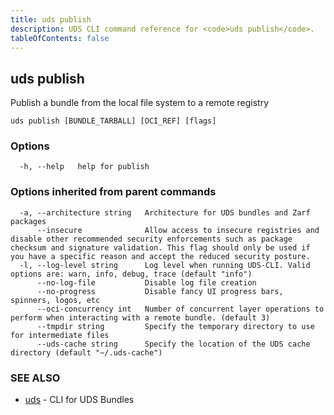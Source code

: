 ```yaml
---
title: uds publish
description: UDS CLI command reference for <code>uds publish</code>.
tableOfContents: false
---
```


<!-- Page generated by UDS CLI; DO NOT EDIT -->

## uds publish

Publish a bundle from the local file system to a remote registry

```
uds publish [BUNDLE_TARBALL] [OCI_REF] [flags]
```

### Options

```
  -h, --help   help for publish
```

### Options inherited from parent commands

```
  -a, --architecture string   Architecture for UDS bundles and Zarf packages
      --insecure              Allow access to insecure registries and disable other recommended security enforcements such as package checksum and signature validation. This flag should only be used if you have a specific reason and accept the reduced security posture.
  -l, --log-level string      Log level when running UDS-CLI. Valid options are: warn, info, debug, trace (default "info")
      --no-log-file           Disable log file creation
      --no-progress           Disable fancy UI progress bars, spinners, logos, etc
      --oci-concurrency int   Number of concurrent layer operations to perform when interacting with a remote bundle. (default 3)
      --tmpdir string         Specify the temporary directory to use for intermediate files
      --uds-cache string      Specify the location of the UDS cache directory (default "~/.uds-cache")
```

### SEE ALSO

* [uds](/commands/uds/)	 - CLI for UDS Bundles

